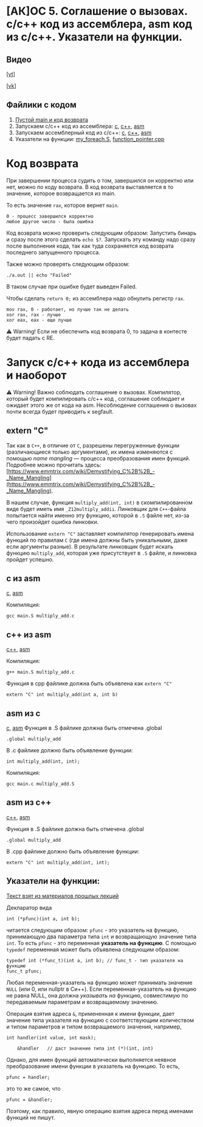 # [АК]ОС 5. Соглашение о вызовах. c/c++ код из ассемблера, asm код из c/c++. Указатели на функции.

## Видео

[[yt](https://youtu.be/Rm3lkXXVf3w)]

[[vk](https://vk.com/video-221776054_456239036)]

## Файлики с кодом

1. [Пустой main и код возврата](empty_main.S)
2. Запускаем c/c++ код из ассемблера: [c](multiply_add.c), [c++](multiply_add.cpp), [asm](main.S)
3. Запускаем ассемблерный код из c/c++: [c](main.c), [c++](main.cpp), [asm](multiply_add.S)
4. Указатели на функции: [my_foreach.S](my_foreach.S), [function_pointer.cpp](function_pointer.cpp)

# Код возврата

При завершении процесса судить о том, завершился он корректно или нет, можно по коду возврата. В код возврата выставляется в то значение, которое возвращается из main.

То есть значение `rax`, которое вернет `main`.

	0 - процесс завершился корректно
	любое другое число - была ошибка

Код возврата можно проверить следующим образом:
Запустить бинарь и сразу после этого сделать `echo $?`. Запускать эту команду надо сразу после выполнения кода, так как туда сохраняется код возврата последнего запущенного процесса.

Также можно проверять следующим образом:

`./a.out || echo "Failed"`

В таком случае при ошибке будет выведен Failed.

Чтобы сделать `return 0;` из ассемблера надо обнулить регистр `rax`.

	mov rax, 0 - работает, но лучше так не делать
	xor rax, rax - лучше
	xor eax, eax - еще лучше

⚠️ Warning! Если не обеспечить код возврата 0, то задача в контесте будет падать с RE.

# Запуск c/c++ кода из ассемблера и наоборот

⚠️ Warning! Важно соблюдать соглашение о вызовах. Компилятор, который будет компилировать c/c++ код , соглашение соблюдает и ожидает этого же от кода на asm. Несоблюдение соглашения о вызовах почти всегда будет приводить к segfault.

## extern "C"

Так как в `C++`, в отличие от `C`, разрешены перегруженные функции (различающиеся только аргументами), их имена изменяются с помощью _name mangling_ — процесса преобразования имен функций. Подробнее можно прочитать здесь: [https://www.emmtrix.com/wiki/Demystifying_C%2B%2B_-_Name_Mangling](https://www.emmtrix.com/wiki/Demystifying_C%2B%2B_-_Name_Mangling).

В нашем случае, функция `multiply_add(int, int)` в скомпилированном виде будет иметь имя `_Z12multiply_addii`. Линковщик для `C++`-файла попытается найти именно эту функцию, которой в `.S` файле нет, из-за чего произойдет ошибка линковки.

Использование `extern "C"` заставляет компилятор генерировать имена функций по правилам `C` (где имена должны быть уникальными, даже если аргументы разные). В результате линковщик будет искать функцию `multiply_add`, которая уже присутствует в `.S` файле, и линковка пройдет успешно.

## c из asm
[c](multiply_add.c), [asm](main.S)

Компиляция:

	gcc main.S multiply_add.c

## c++ из asm
[c++](multiply_add.cpp), [asm](main.S)

Компиляция:

	g++ main.S multiply_add.c
	
Функция в cpp файлике должна быть объявлена как `extern "C"`
	
	extern "C" int multiply_add(int a, int b)
## asm из c
[c](main.c), [asm](multiply_add.S)
Функция в .S файлике должна быть отмечена .global

	.global multiply_add

В .c файлике должно быть объявление функции:

	int multiply_add(int, int);

Компиляция:

	gcc main.c multiply_add.S

## asm из c++

[c++](main.cpp), [asm](multiply_add.S)

Функция в .S файлике должна быть отмечена .global

	.global multiply_add
В .cpp файлике должно быть объявление функции:

	extern "C" int multiply_add(int, int);

## Указатели на функции:

[Текст взят из материалов прошлых лекций](https://github.com/blackav/hse-caos-2020/tree/master/06-function-pointers)

Декларатор вида

```
int (*pfunc)(int a, int b);
```

читается следующим образом: `pfunc` - это указатель на функцию, принимающую два параметра типа `int` и возвращающую значение типа `int`.
То есть `pfunc` -  это переменная <b>указатель на функцию</b>. С помощью `typedef` переменная может быть объявлена следующим образом:

```
typedef int (*func_t)(int a, int b); // func_t - тип указателя на функцию
func_t pfunc;
```

Любая переменная-указатель на функцию может принимать значение `NULL` (или 0, или nullptr в Си++).
Если переменная-указатель на функцию не равна NULL, она должна <i>указывать на</i> функцию,
совместимую по передаваемым параметрам и возвращаемому значению.

Операция взятия адреса `&`, примененная к имени функции, дает значение типа указателя на функцию
с соответствующим количеством и типом параметров и типом возвращаемого значения, например,

```
int handler(int value, int mask);

    &handler   // даст значение типа int (*)(int, int)
```

Однако, для имен функций автоматически выполняется неявное преобразование имени функции в указатель на функцию.
То есть,

```
pfunc = handler;
```

это то же самое, что

```
pfunc = &handler;
```

Поэтому, как правило, явную операцию взятия адреса перед именами функций не пишут.


